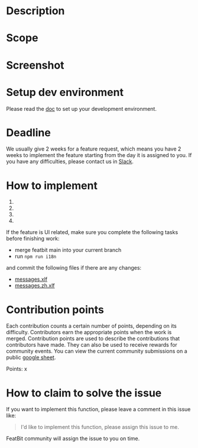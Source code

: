 # Description

# Scope

# Screenshot

# Setup dev environment

Please read the [doc](../../Development.md) to set up your development environment.

# Deadline

We usually give 2 weeks for a feature request, which means you have 2 weeks to implement the feature starting from the day it is assigned to you. If you have any difficulties, please contact us in [Slack](https://join.slack.com/t/featbit/shared_invite/zt-1ew5e2vbb-x6Apan1xZOaYMnFzqZkGNQ).

# How to implement

1.
2.
3.
4. 

If the feature is UI related, make sure you complete the following tasks before finishing work:
- merge featbit main into your current branch
- run `npm run i18n`

and commit the following files if there are any changes:
- [messages.xlf](../../modules/front-end/src/locale/messages.xlf)
- [messages.zh.xlf](../../modules/front-end/src/locale/messages.zh.xlf)

# Contribution points

Each contribution counts a certain number of points, depending on its difficulty. Contributors earn the appropriate
points when the work is merged. Contribution points are used to describe the contributions that contributors have made.
They can also be used to receive rewards for community events. You can view the current community submissions on a
public [google sheet](https://docs.google.com/spreadsheets/d/1ukyXgi_jRPeXj7EAST0IrnPfLOQ6xDBkcyAJY9N-Yb4/edit#gid=1117970540).

Points: x

# How to claim to solve the issue

If you want to implement this function, please leave a comment in this issue like:

> I'd like to implement this function, please assign this issue to me.

FeatBit community will assign the issue to you on time.


